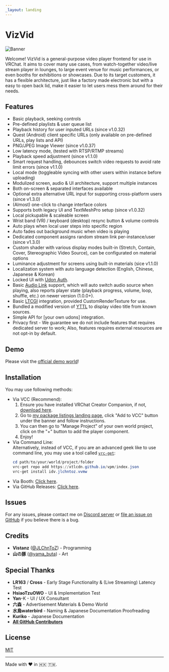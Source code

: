 ```yaml
---
_layout: landing
---
```


# VizVid

![Banner](./resources/images/cover.png)

Welcome! VizVid is a general-purpose video player frontend for use in VRChat. It aims to cover many use cases, from watch-together video/live stream player in lounges, to large event venue for music performances, or even booths for exhibitions or showcases. Due to its target customers, it has a flexible architecture, just like a factory made electronic but with a easy to open back lid, make it easier to let users mess them around for their needs.

## Features
- Basic playback, seeking controls
- Pre-defined playlists & user queue list
- Playback history for user inputed URLs (since v1.0.32)
- Quest (Android) client specific URLs (only available on pre-defined URLs, play lists and API)
- PNG/JPEG Image Viewer (since v1.0.37)
- Low latency mode, (tested with RTSP/RTMP streams)
- Playback speed adjustment (since v1.1.0)
- Smart request handling, debounces switch video requests to avoid rate limit errors (since v1.1.0)
- Local mode (toggleable syncing with other users within instance before uploading)
- Modulized screen, audio & UI architecture, support multiple instances
- Both on-screen & separated interfaces available
- Optional extra alternative URL input for supporting cross-platform users (since v1.3.0)
- (Almost) one-click to change interface colors
- Supports both legacy UI and TextMeshPro setup (since v1.0.32)
- Local pickupable & scaleable screen
- Wrist band (VR) / keyboard (desktop) resync button & volume controls
- Auto plays when local user steps into specific region
- Auto fades out background music when video is playing
- Dedicated component assigns random stream link per-instance/user (since v1.3.0)
- Custom shader with various display modes built-in (Stretch, Contain, Cover, Stereographic Video Source), can be configurated on material options
- Luminance adjustment for screens using built-in materials (sice v1.1.0)
- Localization system with auto language detection (English, Chinese, Japanese & Korean)
- Locked UI with [Udon Auth](https://xtl.booth.pm/items/3826907).
- Basic [Audio Link](https://github.com/llealloo/vrc-udon-audio-link) support, which will auto switch audio source when playing, also reports player state (playback progress, volume, loop, shuffle, etc.) on newer version (1.0.0+).
- Basic [LTCGI](https://ltcgi.dev/) integration, provided CustomRenderTexture for use.
- Bundled a modified version of [YTTL](https://65536.booth.pm/items/4588619) to display video title from known sources.
- Simple API for [your own udons] integration.
- Privacy first - We guarantee we do not include features that requires dedicated server to work; Also, features requires external resources are not opt-in by default.

## Demo
Please visit the [official demo world](https://vrchat.com/home/world/wrld_7239d09c-7b25-43a5-8ccd-502d986b016a)!

## Installation
You may use following methods:

- Via VCC (Recommend):
  1. Ensure you have installed VRChat Creator Companion, if not, [download here](https://vrchat.com/download/vcc).
  2. Go to [my package listings landing page](https://xtlcdn.github.io/vpm/), click "Add to VCC" button under the banner and follow instructions.
  3. You can then go to "Manage Project" of your own world project, click on the "+" button to add the player component.
  4. Enjoy!
- Via Command Line:  
  Alternatively, instead of VCC, if you are an advanced geek like to use command line, you may use a tool called [`vrc-get`](https://github.com/vrc-get/vrc-get):
  ```powershell
  cd path/to/your/world/project/folder
  vrc-get repo add https://xtlcdn.github.io/vpm/index.json
  vrc-get install idv.jlchntoz.vvmw
  ```
- Via Booth: [Click here](https://xtl.booth.pm/items/5056077).
- Via GitHub Releases: [Click here](https://github.com/JLChnToZ/VVMW/releases/latest).

## Issues
For any issues, please contact me on [Discord server](https://discord.gg/fkDueQMbj8) or [file an issue on GitHub](https://github.com/JLChnToZ/VVMW/issues/new) if you believe there is a bug.

## Credits
- **Vistanz** ([@JLChnToZ](https://x.com/JLChnToZ)) - Programming
- **山の豚** ([@yama_buta](https://x.com/yama_buta)) - Art

## Special Thanks
- **LR163** / **Cross** - Early Stage Functionality & (Live Streaming) Latency Test
- **HsiaoTzuOWO** - UI & Implementation Test
- **Yan**-K - UI / UX Consultant
- **六森** - Advertisement Materials & Demo World
- **水鳥waterbird** - Naming & Japanese Documentation Proofreading
- **Kuriko** - Japanese Documentation
- **[All GitHub Contributors](https://github.com/JLChnToZ/VVMW/graphs/contributors)**

## License
[MIT](license/)

***

Made with :heart: in :hong_kong: :taiwan:.